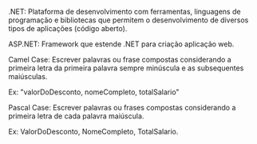 .NET: Plataforma de desenvolvimento com ferramentas, linguagens
de programação e bibliotecas que permitem o desenvolvimento de
diversos tipos de aplicações (código aberto).

ASP.NET: Framework que estende .NET para criação aplicação web.

Camel Case: Escrever palavras ou frase compostas considerando a primeira letra da primeira palavra sempre minúscula e as subsequentes maiúsculas.

Ex: "valorDoDesconto, nomeCompleto, totalSalario"

Pascal Case: Escrever palavras ou frases compostas considerando a primeira letra de  cada  palavra maiúscula.

Ex: ValorDoDesconto, NomeCompleto, TotalSalario.

